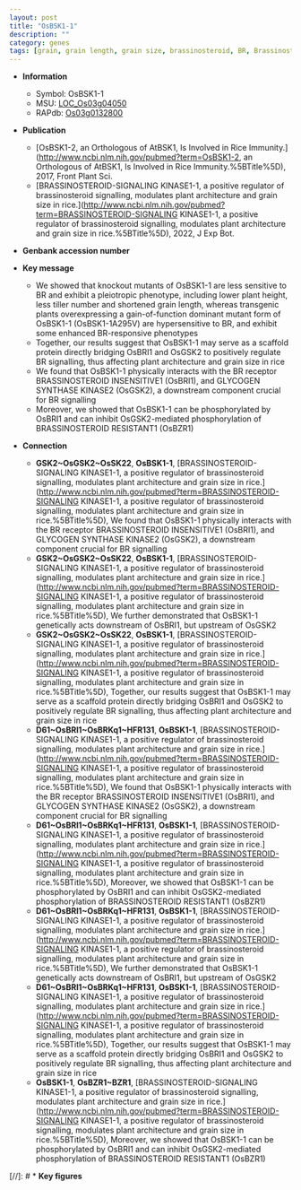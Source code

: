 ```yaml
---
layout: post
title: "OsBSK1-1"
description: ""
category: genes
tags: [grain, grain length, grain size, brassinosteroid, BR, Brassinosteroid, tiller, architecture,  BR , plant height, plant architecture, tiller number]
---
```


* **Information**  
    + Symbol: OsBSK1-1  
    + MSU: [LOC_Os03g04050](http://rice.uga.edu/cgi-bin/ORF_infopage.cgi?orf=LOC_Os03g04050)  
    + RAPdb: [Os03g0132800](http://rapdb.dna.affrc.go.jp/viewer/gbrowse_details/irgsp1?name=Os03g0132800)  

* **Publication**  
    + [OsBSK1-2, an Orthologous of AtBSK1, Is Involved in Rice Immunity.](http://www.ncbi.nlm.nih.gov/pubmed?term=OsBSK1-2, an Orthologous of AtBSK1, Is Involved in Rice Immunity.%5BTitle%5D), 2017, Front Plant Sci.
    + [BRASSINOSTEROID-SIGNALING KINASE1-1, a positive regulator of brassinosteroid signalling, modulates plant architecture and grain size in rice.](http://www.ncbi.nlm.nih.gov/pubmed?term=BRASSINOSTEROID-SIGNALING KINASE1-1, a positive regulator of brassinosteroid signalling, modulates plant architecture and grain size in rice.%5BTitle%5D), 2022, J Exp Bot.

* **Genbank accession number**  

* **Key message**  
    + We showed that knockout mutants of OsBSK1-1 are less sensitive to BR and exhibit a pleiotropic phenotype, including lower plant height, less tiller number and shortened grain length, whereas transgenic plants overexpressing a gain-of-function dominant mutant form of OsBSK1-1 (OsBSK1-1A295V) are hypersensitive to BR, and exhibit some enhanced BR-responsive phenotypes
    + Together, our results suggest that OsBSK1-1 may serve as a scaffold protein directly bridging OsBRI1 and OsGSK2 to positively regulate BR signalling, thus affecting plant architecture and grain size in rice
    + We found that OsBSK1-1 physically interacts with the BR receptor BRASSINOSTEROID INSENSITIVE1 (OsBRI1), and GLYCOGEN SYNTHASE KINASE2 (OsGSK2), a downstream component crucial for BR signalling
    + Moreover, we showed that OsBSK1-1 can be phosphorylated by OsBRI1 and can inhibit OsGSK2-mediated phosphorylation of BRASSINOSTEROID RESISTANT1 (OsBZR1)

* **Connection**  
    + __GSK2~OsGSK2~OsSK22__, __OsBSK1-1__, [BRASSINOSTEROID-SIGNALING KINASE1-1, a positive regulator of brassinosteroid signalling, modulates plant architecture and grain size in rice.](http://www.ncbi.nlm.nih.gov/pubmed?term=BRASSINOSTEROID-SIGNALING KINASE1-1, a positive regulator of brassinosteroid signalling, modulates plant architecture and grain size in rice.%5BTitle%5D),  We found that OsBSK1-1 physically interacts with the BR receptor BRASSINOSTEROID INSENSITIVE1 (OsBRI1), and GLYCOGEN SYNTHASE KINASE2 (OsGSK2), a downstream component crucial for BR signalling
    + __GSK2~OsGSK2~OsSK22__, __OsBSK1-1__, [BRASSINOSTEROID-SIGNALING KINASE1-1, a positive regulator of brassinosteroid signalling, modulates plant architecture and grain size in rice.](http://www.ncbi.nlm.nih.gov/pubmed?term=BRASSINOSTEROID-SIGNALING KINASE1-1, a positive regulator of brassinosteroid signalling, modulates plant architecture and grain size in rice.%5BTitle%5D),  We further demonstrated that OsBSK1-1 genetically acts downstream of OsBRI1, but upstream of OsGSK2
    + __GSK2~OsGSK2~OsSK22__, __OsBSK1-1__, [BRASSINOSTEROID-SIGNALING KINASE1-1, a positive regulator of brassinosteroid signalling, modulates plant architecture and grain size in rice.](http://www.ncbi.nlm.nih.gov/pubmed?term=BRASSINOSTEROID-SIGNALING KINASE1-1, a positive regulator of brassinosteroid signalling, modulates plant architecture and grain size in rice.%5BTitle%5D),  Together, our results suggest that OsBSK1-1 may serve as a scaffold protein directly bridging OsBRI1 and OsGSK2 to positively regulate BR signalling, thus affecting plant architecture and grain size in rice
    + __D61~OsBRI1~OsBRKq1~HFR131__, __OsBSK1-1__, [BRASSINOSTEROID-SIGNALING KINASE1-1, a positive regulator of brassinosteroid signalling, modulates plant architecture and grain size in rice.](http://www.ncbi.nlm.nih.gov/pubmed?term=BRASSINOSTEROID-SIGNALING KINASE1-1, a positive regulator of brassinosteroid signalling, modulates plant architecture and grain size in rice.%5BTitle%5D),  We found that OsBSK1-1 physically interacts with the BR receptor BRASSINOSTEROID INSENSITIVE1 (OsBRI1), and GLYCOGEN SYNTHASE KINASE2 (OsGSK2), a downstream component crucial for BR signalling
    + __D61~OsBRI1~OsBRKq1~HFR131__, __OsBSK1-1__, [BRASSINOSTEROID-SIGNALING KINASE1-1, a positive regulator of brassinosteroid signalling, modulates plant architecture and grain size in rice.](http://www.ncbi.nlm.nih.gov/pubmed?term=BRASSINOSTEROID-SIGNALING KINASE1-1, a positive regulator of brassinosteroid signalling, modulates plant architecture and grain size in rice.%5BTitle%5D),  Moreover, we showed that OsBSK1-1 can be phosphorylated by OsBRI1 and can inhibit OsGSK2-mediated phosphorylation of BRASSINOSTEROID RESISTANT1 (OsBZR1)
    + __D61~OsBRI1~OsBRKq1~HFR131__, __OsBSK1-1__, [BRASSINOSTEROID-SIGNALING KINASE1-1, a positive regulator of brassinosteroid signalling, modulates plant architecture and grain size in rice.](http://www.ncbi.nlm.nih.gov/pubmed?term=BRASSINOSTEROID-SIGNALING KINASE1-1, a positive regulator of brassinosteroid signalling, modulates plant architecture and grain size in rice.%5BTitle%5D),  We further demonstrated that OsBSK1-1 genetically acts downstream of OsBRI1, but upstream of OsGSK2
    + __D61~OsBRI1~OsBRKq1~HFR131__, __OsBSK1-1__, [BRASSINOSTEROID-SIGNALING KINASE1-1, a positive regulator of brassinosteroid signalling, modulates plant architecture and grain size in rice.](http://www.ncbi.nlm.nih.gov/pubmed?term=BRASSINOSTEROID-SIGNALING KINASE1-1, a positive regulator of brassinosteroid signalling, modulates plant architecture and grain size in rice.%5BTitle%5D),  Together, our results suggest that OsBSK1-1 may serve as a scaffold protein directly bridging OsBRI1 and OsGSK2 to positively regulate BR signalling, thus affecting plant architecture and grain size in rice
    + __OsBSK1-1__, __OsBZR1~BZR1__, [BRASSINOSTEROID-SIGNALING KINASE1-1, a positive regulator of brassinosteroid signalling, modulates plant architecture and grain size in rice.](http://www.ncbi.nlm.nih.gov/pubmed?term=BRASSINOSTEROID-SIGNALING KINASE1-1, a positive regulator of brassinosteroid signalling, modulates plant architecture and grain size in rice.%5BTitle%5D),  Moreover, we showed that OsBSK1-1 can be phosphorylated by OsBRI1 and can inhibit OsGSK2-mediated phosphorylation of BRASSINOSTEROID RESISTANT1 (OsBZR1)

[//]: # * **Key figures**  



